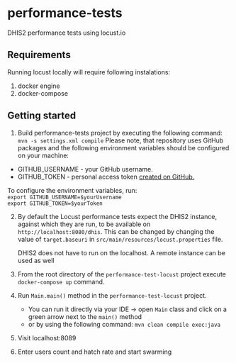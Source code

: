 # performance-tests
DHIS2 performance tests using locust.io 

## Requirements
Running locust locally will require following instalations: 
1. docker engine
2. docker-compose

## Getting started

1. Build performance-tests project by executing the following command: `mvn -s settings.xml compile`
Please note, that repository uses GitHub packages and the following environment variables should be configured on your machine: 

- GITHUB_USERNAME - your GitHub username. 
- GITHUB_TOKEN - personal access token [created on GitHub.](https://help.github.com/en/github/authenticating-to-github/creating-a-personal-access-token-for-the-command-line)

To configure the environment variables, run:   
`export GITHUB_USERNAME=$yourUsername`  
`export GITHUB_TOKEN=$yourToken`
	
2. By default the Locust performance tests expect the DHIS2 instance, against which 
   they are run, to be available on `http://localhost:8080/dhis`. This can be changed 
   by changing the value of `target.baseuri` in `src/main/resources/locust.properties` 
   file.
   
   DHIS2 does not have to run on the localhost. A remote instance can be used as well
   
3. From the root directory of the `performance-test-locust` project execute `docker-compose up` command.

4. Run `Main.main()` method in the `performance-test-locust` project. 
    - You can run it directly via your IDE -> open `Main` class and click on a green arrow next to the `main()` method 
    - or by using the following command: `mvn clean compile exec:java`
    
5. Visit localhost:8089

6. Enter users count and hatch rate and start swarming


